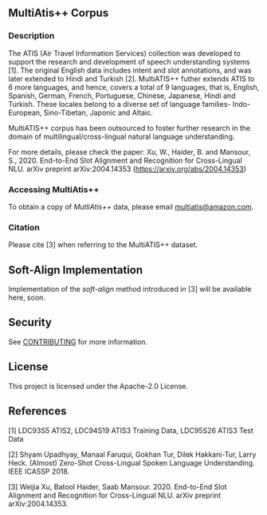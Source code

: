 ## MultiAtis++ Corpus

### Description

The ATIS (Air Travel Information Services) collection was developed to support the research and development of speech understanding systems [1]. The original English data includes intent and slot annotations, and was later extended to Hindi and Turkish [2]. MultiATIS++ futher extends ATIS to 6 more languages, and hence, covers a total of 9 languages, that is, English, Spanish, German, French, Portuguese, Chinese, Japanese, Hindi and Turkish. These locales  belong to a diverse set of language families- Indo-European, Sino-Tibetan, Japonic and Altaic.

MultiATIS++ corpus has been outsourced to foster further research in the domain of multilingual/cross-lingual natural language understanding.

For more details, please check the paper:
Xu, W., Haider, B. and Mansour, S., 2020. End-to-End Slot Alignment and Recognition for Cross-Lingual NLU. arXiv preprint arXiv:2004.14353 (https://arxiv.org/abs/2004.14353)

### Accessing MultiAtis++

To obtain a copy of *MutliAtis++* data, please email multiatis@amazon.com.

### Citation

Please cite [3] when referring to the MultiATIS++ dataset.


## Soft-Align Implementation

Implementation of the *soft-align* method introduced in [3] will be available here, soon.


## Security

See [CONTRIBUTING](CONTRIBUTING.md#security-issue-notifications) for more information.

## License

This project is licensed under the Apache-2.0 License.

## References

[1] LDC93S5 ATIS2, LDC94S19 ATIS3 Training Data, LDC95S26 ATIS3 Test Data

[2] Shyam Upadhyay, Manaal Faruqui, Gokhan Tur, Dilek Hakkani-Tur, Larry Heck. (Almost) Zero-Shot Cross-Lingual Spoken Language Understanding. IEEE ICASSP 2018.

[3] Weijia Xu, Batool Haider, Saab Mansour. 2020. End-to-End Slot Alignment and Recognition for Cross-Lingual NLU. arXiv preprint arXiv:2004.14353.
